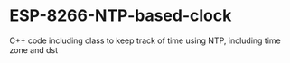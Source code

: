 # ESP-8266-NTP-based-clock
C++ code including class to keep track of time using NTP, including time zone and dst
